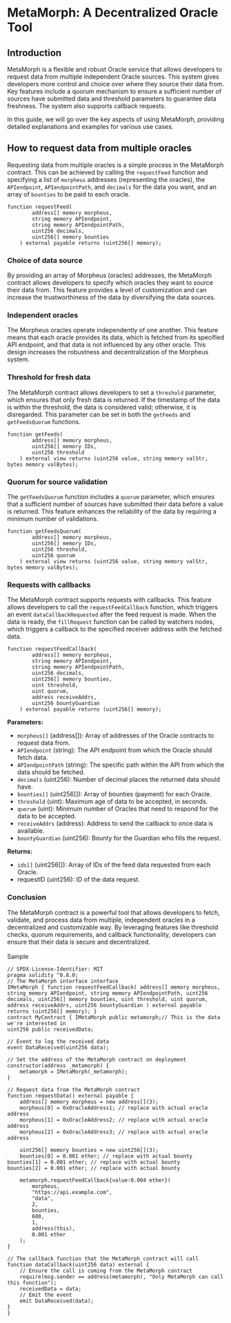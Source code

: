 # MetaMorph: A Decentralized Oracle Tool



## Introduction

MetaMorph is a flexible and robust Oracle service that allows developers to request data from multiple independent Oracle sources. This system gives developers more control and choice over where they source their data from. Key features include a quorum mechanism to ensure a sufficient number of sources have submitted data and threshold parameters to guarantee data freshness. The system also supports callback requests.

In this guide, we will go over the key aspects of using MetaMorph, providing detailed explanations and examples for various use cases.

## How to request data from multiple oracles

Requesting data from multiple oracles is a simple process in the MetaMorph contract. This can be achieved by calling the `requestFeed` function and specifying a list of `morpheus` addresses (representing the oracles), the `APIendpoint`, `APIendpointPath`, and `decimals` for the data you want, and an array of `bounties` to be paid to each oracle.

```solidity
function requestFeed(
        address[] memory morpheus,
        string memory APIendpoint,
        string memory APIendpointPath,
        uint256 decimals,
        uint256[] memory bounties
    ) external payable returns (uint256[] memory);
```

### Choice of data source

By providing an array of Morpheus (oracles) addresses, the MetaMorph contract allows developers to specify which oracles they want to source their data from. This feature provides a level of customization and can increase the trustworthiness of the data by diversifying the data sources.

### Independent oracles

The Morpheus oracles operate independently of one another. This feature means that each oracle provides its data, which is fetched from its specified API endpoint, and that data is not influenced by any other oracle. This design increases the robustness and decentralization of the Morpheus system.

### Threshold for fresh data

The MetaMorph contract allows developers to set a `threshold` parameter, which ensures that only fresh data is returned. If the timestamp of the data is within the threshold, the data is considered valid; otherwise, it is disregarded. This parameter can be set in both the `getFeeds` and `getFeedsQuorum` functions.

```solidity
function getFeeds(
        address[] memory morpheus,
        uint256[] memory IDs,
        uint256 threshold
    ) external view returns (uint256 value, string memory valStr, bytes memory valBytes);
```

### Quorum for source validation

The `getFeedsQuorum` function includes a `quorum` parameter, which ensures that a sufficient number of sources have submitted their data before a value is returned. This feature enhances the reliability of the data by requiring a minimum number of validations.

```solidity
function getFeedsQuorum(
        address[] memory morpheus,
        uint256[] memory IDs,
        uint256 threshold,
        uint256 quorum
    ) external view returns (uint256 value, string memory valStr, bytes memory valBytes);
```

### Requests with callbacks

The MetaMorph contract supports requests with callbacks. This feature allows developers to call the `requestFeedCallback` function, which triggers an event `dataCallbackRequested` after the feed request is made. When the data is ready, the `fillRequest` function can be called by watchers nodes, which triggers a callback to the specified receiver address with the fetched data.

```solidity
function requestFeedCallback(
        address[] memory morpheus,
        string memory APIendpoint,
        string memory APIendpointPath,
        uint256 decimals,
        uint256[] memory bounties,
        uint threshold,
        uint quorum,
        address receiveAddrs,
        uint256 bountyGuardian
    ) external payable returns (uint256[] memory);
```

**Parameters:**

* `morpheus[]` (address\[]): Array of addresses of the Oracle contracts to request data from.
* `APIendpoint` (string): The API endpoint from which the Oracle should fetch data.
* `APIendpointPath` (string): The specific path within the API from which the data should be fetched.
* `decimals` (uint256): Number of decimal places the returned data should have.
* `bounties[]` (uint256\[]): Array of bounties (payment) for each Oracle.
* `threshold` (uint): Maximum age of data to be accepted, in seconds.
* `quorum` (uint): Minimum number of Oracles that need to respond for the data to be accepted.
* `receiveAddrs` (address): Address to send the callback to once data is available.
* `bountyGuardian` (uint256): Bounty for the Guardian who fills the request.

**Returns:**

* `ids[]` (uint256\[]): Array of IDs of the feed data requested from each Oracle.
* requestID (uint256): ID of the data request.

### Conclusion

The MetaMorph contract is a powerful tool that allows developers to fetch, validate, and process data from multiple, independent oracles in a decentralized and customizable way. By leveraging features like threshold checks, quorum requirements, and callback functionality, developers can ensure that their data is secure and decentralized.\
\
Sample

```solidity
// SPDX-License-Identifier: MIT 
pragma solidity ^0.8.0;
// The MetaMorph interface interface 
IMetaMorph { function requestFeedCallback( address[] memory morpheus, string memory APIendpoint, string memory APIendpointPath, uint256 decimals, uint256[] memory bounties, uint threshold, uint quorum, address receiveAddrs, uint256 bountyGuardian ) external payable returns (uint256[] memory); }
contract MyContract { IMetaMorph public metamorph;// This is the data we're interested in
uint256 public receivedData;

// Event to log the received data
event DataReceived(uint256 data);

// Set the address of the MetaMorph contract on deployment
constructor(address _metamorph) {
    metamorph = IMetaMorph(_metamorph);
}

// Request data from the MetaMorph contract
function requestData() external payable {
    address[] memory morpheus = new address[](3);
    morpheus[0] = 0xOracleAddress1; // replace with actual oracle address
    morpheus[1] = 0xOracleAddress2; // replace with actual oracle address
    morpheus[2] = 0xOracleAddress3; // replace with actual oracle address
    
    uint256[] memory bounties = new uint256[](3);
    bounties[0] = 0.001 ether; // replace with actual bounty
bounties[1] = 0.001 ether; // replace with actual bounty
bounties[2] = 0.001 ether; // replace with actual bounty

    metamorph.requestFeedCallback{value:0.004 ether}(
        morpheus,
        "https://api.example.com", 
        "data", 
        2, 
        bounties, 
        600, 
        1, 
        address(this), 
        0.001 ether
    );
}

// The callback function that the MetaMorph contract will call
function dataCallback(uint256 data) external {
    // Ensure the call is coming from the MetaMorph contract
    require(msg.sender == address(metamorph), "Only MetaMorph can call this function");
    receivedData = data;
    // Emit the event
    emit DataReceived(data);
}
}
```

